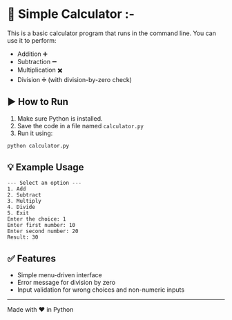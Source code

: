 # 🧮 Simple Calculator :-

This is a basic calculator program that runs in the command line. You can use it to perform:

* Addition ➕
* Subtraction ➖
* Multiplication ✖️
* Division ➗ (with division-by-zero check)

## ▶️ How to Run

1. Make sure Python is installed.
2. Save the code in a file named `calculator.py`
3. Run it using:

```bash
python calculator.py
```

## 💡 Example Usage

```
--- Select an option ---
1. Add
2. Subtract
3. Multiply
4. Divide
5. Exit
Enter the choice: 1
Enter first number: 10
Enter second number: 20
Result: 30
```

## ✅ Features

* Simple menu-driven interface
* Error message for division by zero
* Input validation for wrong choices and non-numeric inputs

---

Made with ❤️ in Python
